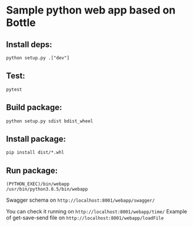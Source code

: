 Sample python web app based on Bottle
=========================================

Install deps:
----------
```shell script
python setup.py .["dev"]
```

Test:
-----
```shell script
pytest
```

Build package:
----
```shell script
python setup.py sdist bdist_wheel
```

Install package:
----

```shell script
pip install dist/*.whl
```

Run package:
----

```shell script
(PYTHON_EXEC)/bin/webapp
/usr/bin/python3.8.5/bin/webapp
```

Swagger schema on `http://localhost:8001/webapp/swagger/`

You can check it running on `http://localhost:8001/webapp/time/`
Example of get-save-send file on `http://localhost:8001/webapp/loadFile`